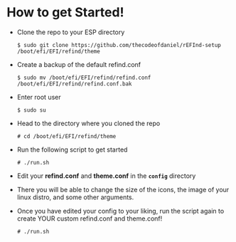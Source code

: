 # How to get Started!

- Clone the repo to your ESP directory

  ```
  $ sudo git clone https://github.com/thecodeofdaniel/rEFInd-setup /boot/efi/EFI/refind/theme
  ```

- Create a backup of the default refind.conf

  ```
  $ sudo mv /boot/efi/EFI/refind/refind.conf /boot/efi/EFI/refind/refind.conf.bak
  ```

- Enter root user

  ```
  $ sudo su
  ```

- Head to the directory where you cloned the repo

  ```
  # cd /boot/efi/EFI/refind/theme
  ```

- Run the following script to get started

  ```
  # ./run.sh
  ```

- Edit your __refind.conf__ and __theme.conf__ in the __`config`__ directory

- There you will be able to change the size of the icons, the image of your linux distro, and some other arguments.

- Once you have edited your config to your liking, run the script again to create YOUR custom refind.conf and theme.conf!

  ```
  # ./run.sh
  ```
